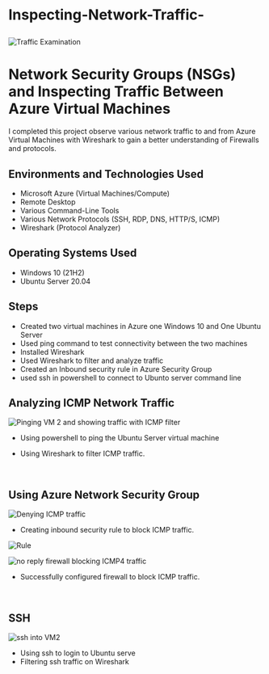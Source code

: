 # Inspecting-Network-Traffic-<p align="center">
<img src="https://i.imgur.com/Ua7udoS.png" alt="Traffic Examination"/>
</p>

<h1>Network Security Groups (NSGs) and Inspecting Traffic Between Azure Virtual Machines</h1>
I completed this project observe various network traffic to and from Azure Virtual Machines with Wireshark to gain a better understanding of Firewalls and protocols. <br />




<h2>Environments and Technologies Used</h2>

- Microsoft Azure (Virtual Machines/Compute)
- Remote Desktop
- Various Command-Line Tools
- Various Network Protocols (SSH, RDP, DNS, HTTP/S, ICMP)
- Wireshark (Protocol Analyzer)

<h2>Operating Systems Used </h2>

- Windows 10 (21H2)
- Ubuntu Server 20.04

<h2>Steps</h2>

- Created two virtual machines in Azure one Windows 10 and One Ubuntu Server
- Used ping command to test connectivity between the two machines
- Installed Wireshark
- Used Wireshark to filter and analyze traffic
- Created an Inbound security rule in Azure Security Group
- used ssh in powershell to connect to Ubunto server command line

<h2>Analyzing ICMP Network Traffic</h2>

<p>

![Pinging VM 2 and showing traffic with ICMP filter](https://github.com/user-attachments/assets/75725500-be75-4f65-891e-73d51f1d6572)

- Using powershell to ping the Ubuntu Server virtual machine

- Using Wireshark to filter ICMP traffic.
</p>
<br />

<h2>Using Azure Network Security Group </h2>




![Denying ICMP traffic](https://github.com/user-attachments/assets/1c5594e6-7eac-41de-9d9e-d6a8239a85d7)

 - Creating inbound security rule to block ICMP traffic.
 
![Rule](https://github.com/user-attachments/assets/3862e62b-a18a-4e8f-bd92-ab9da599eba4)





![no reply firewall blocking ICMP4 traffic](https://github.com/user-attachments/assets/de4dab6a-ebeb-4a96-9bca-463430d364c3)

- Successfully configured firewall to block ICMP traffic.
</p>
<p>
</p>
<br />


<h2>SSH </h2>

![ssh into VM2](https://github.com/user-attachments/assets/e22404e4-c085-4dc8-8d36-ef7b9fdecc61)

- Using ssh to login to Ubuntu serve
- Filtering ssh traffic on Wireshark
</p>
<br />
